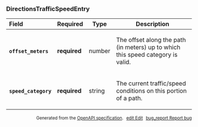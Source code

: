 <!--- This is a generated file, do not edit! -->
<!--- [START maps_http_schema_directionstrafficspeedentry] -->
<h3 class="schema-object" id="DirectionsTrafficSpeedEntry">DirectionsTrafficSpeedEntry</h3>

| Field                                                                                                                            | Required     | Type   | Description                                                                                                                           |
| :------------------------------------------------------------------------------------------------------------------------------- | ------------ | ------ | ------------------------------------------------------------------------------------------------------------------------------------- |
| <h4 id="DirectionsTrafficSpeedEntry-offset_meters" class="add-link schema-object-property-key"><code>offset_meters</code></h4>   | **required** | number | <div class="nonref-property-description"><p>The offset along the path (in meters) up to which this speed category is valid.</p></div> |
| <h4 id="DirectionsTrafficSpeedEntry-speed_category" class="add-link schema-object-property-key"><code>speed_category</code></h4> | **required** | string | <div class="nonref-property-description"><p>The current traffic/speed conditions on this portion of a path.</p></div>                 |

<p style="text-align: right; font-size: smaller;">Generated from the <a class="gc-analytics-event" data-category="GMP" data-label="openapi-github" href="https://github.com/googlemaps/openapi-specification" title="Google Maps Platform OpenAPI Specification" class="external">OpenAPI specification</a>.
<a class="gc-analytics-event" data-category="GMP" data-label="openapi-github-maps-http-schema-directionstrafficspeedentry" data-action="edit" style="margin-left: 5px;" href="https://github.com/googlemaps/openapi-specification/blob/main/specification/schemas/DirectionsTrafficSpeedEntry.yml" title="Edit on GitHub"><span class="material-icons">edit</span> Edit</a>
<a class="gc-analytics-event" data-category="GMP" data-label="openapi-github-maps-http-schema-directionstrafficspeedentry" data-action="bug" style="margin-left: 5px;" href="https://github.com/googlemaps/openapi-specification/issues/new?assignees=&labels=type%3A+bug%2C+triage+me&template=bug_report.md&title=[schemas] Bug - DirectionsTrafficSpeedEntry" title="File bug for schemas on GitHub"><span class="material-icons">bug_report</span> Report bug</a>
</p>

<!--- [END maps_http_schema_directionstrafficspeedentry] -->
